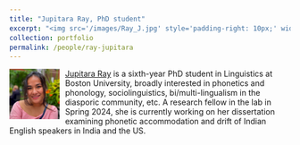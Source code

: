 ```yaml
---
title: "Jupitara Ray, PhD student"
excerpt: "<img src='/images/Ray_J.jpg' style='padding-right: 10px;' width='90' height='90' align='left' /><a href='https://jupitararay.github.io/' target='_blank'>Jupitara Ray</a> is a sixth-year PhD student in Linguistics at Boston University, broadly interested in phonetics and phonology, sociolinguistics, bi/multi-lingualism in the diasporic community, etc. A research fellow in the lab in Spring 2024, she is currently working on her dissertation examining phonetic accommodation and drift of Indian English speakers in India and the US.<br/>"
collection: portfolio
permalink: /people/ray-jupitara
---
```


<img src='/images/Ray_J.jpg' style='padding-right: 10px;' width='90' height='90' align='left' /><a href='https://jupitararay.github.io/' target='_blank'>Jupitara Ray</a> is a sixth-year PhD student in Linguistics at Boston University, broadly interested in phonetics and phonology, sociolinguistics, bi/multi-lingualism in the diasporic community, etc. A research fellow in the lab in Spring 2024, she is currently working on her dissertation examining phonetic accommodation and drift of Indian English speakers in India and the US.<br/>
